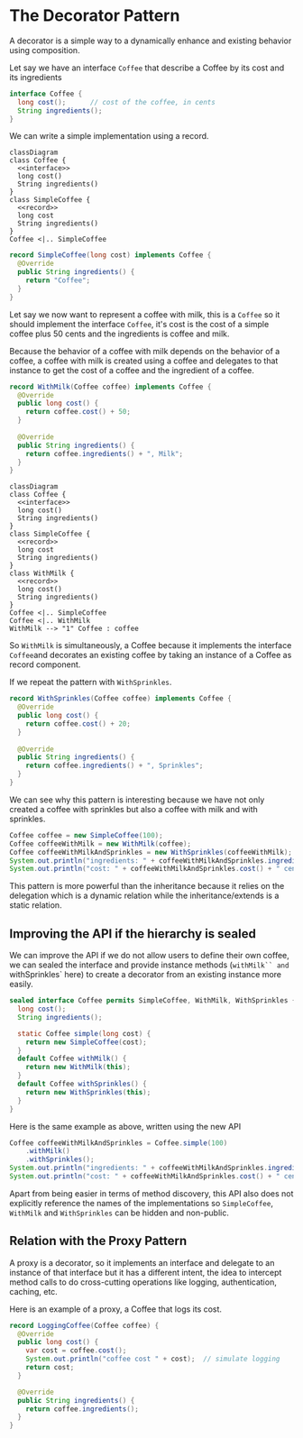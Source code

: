 # The Decorator Pattern

A decorator is a simple way to a dynamically enhance and existing behavior using composition.

Let say we have an interface `Coffee` that describe a Coffee by its cost and its ingredients

```java
interface Coffee {
  long cost();      // cost of the coffee, in cents
  String ingredients();
}
```

We can write a simple implementation using a record.

```mermaid
classDiagram
class Coffee {
  <<interface>>
  long cost()
  String ingredients()
}
class SimpleCoffee {
  <<record>>
  long cost
  String ingredients()
}
Coffee <|.. SimpleCoffee
```

```java
record SimpleCoffee(long cost) implements Coffee {
  @Override
  public String ingredients() {
    return "Coffee";
  }
}
```

Let say we now want to represent a coffee with milk, this is a `Coffee` so it should implement the interface
`Coffee`, it's cost is the cost of a simple coffee plus 50 cents and the ingredients is coffee and milk.

Because the behavior of a coffee with milk depends on the behavior of a coffee, a coffee with milk is created
using a coffee and delegates to that instance to get the cost of a coffee and the ingredient of a coffee.

```java
record WithMilk(Coffee coffee) implements Coffee {
  @Override
  public long cost() {
    return coffee.cost() + 50;
  }
  
  @Override
  public String ingredients() {
    return coffee.ingredients() + ", Milk";
  }
}
```

```mermaid
classDiagram
class Coffee {
  <<interface>>
  long cost()
  String ingredients()
}
class SimpleCoffee {
  <<record>>
  long cost
  String ingredients()
}
class WithMilk {
  <<record>>
  long cost()
  String ingredients()
}
Coffee <|.. SimpleCoffee
Coffee <|.. WithMilk
WithMilk --> "1" Coffee : coffee
```

So `WithMilk` is simultaneously, a Coffee because it implements the interface `Coffee`and decorates an existing coffee
by taking an instance of a Coffee as record component.

If we repeat the pattern with `WithSprinkles`.

```java
record WithSprinkles(Coffee coffee) implements Coffee { 
  @Override
  public long cost() {
    return coffee.cost() + 20;
  }
  
  @Override
  public String ingredients() {
    return coffee.ingredients() + ", Sprinkles";
  }
}
```

We can see why this pattern is interesting because we have not only created a coffee with sprinkles but also
a coffee with milk and with sprinkles.

```java
Coffee coffee = new SimpleCoffee(100);
Coffee coffeeWithMilk = new WithMilk(coffee);
Coffee coffeeWithMilkAndSprinkles = new WithSprinkles(coffeeWithMilk);
System.out.println("ingredients: " + coffeeWithMilkAndSprinkles.ingredients());
System.out.println("cost: " + coffeeWithMilkAndSprinkles.cost() + " cents");
```

This pattern is more powerful than the inheritance because it relies on the delegation which is a dynamic relation
while the inheritance/extends is a static relation.

## Improving the API if the hierarchy is sealed

We can improve the API if we do not allow users to define their own coffee,
we can sealed the interface and provide instance methods (`withMilk`` and `withSprinkles` here)
to create a decorator from an existing instance more easily.

```java
sealed interface Coffee permits SimpleCoffee, WithMilk, WithSprinkles {
  long cost();
  String ingredients();

  static Coffee simple(long cost) {
    return new SimpleCoffee(cost);
  }
  default Coffee withMilk() {
    return new WithMilk(this);
  }
  default Coffee withSprinkles() {
    return new WithSprinkles(this);
  }
}
```

Here is the same example as above, written using the new API

```java
Coffee coffeeWithMilkAndSprinkles = Coffee.simple(100)
    .withMilk()
    .withSprinkles();
System.out.println("ingredients: " + coffeeWithMilkAndSprinkles.ingredients());
System.out.println("cost: " + coffeeWithMilkAndSprinkles.cost() + " cents");
```

Apart from being easier in terms of method discovery, this API also does not explicitly reference the names
of the implementations so `SimpleCoffee`, `WithMilk` and `WithSprinkles` can be hidden and non-public.

## Relation with the Proxy Pattern

A proxy is a decorator, so it implements an interface and delegate to an instance of that interface
but it has a different intent, the idea to intercept method calls to do cross-cutting operations
like logging, authentication, caching, etc.

Here is an example of a proxy, a Coffee that logs its cost.

```java
record LoggingCoffee(Coffee coffee) {
  @Override
  public long cost() {
    var cost = coffee.cost();
    System.out.println("coffee cost " + cost);  // simulate logging
    return cost;
  }

  @Override
  public String ingredients() {
    return coffee.ingredients();
  }
}
```

